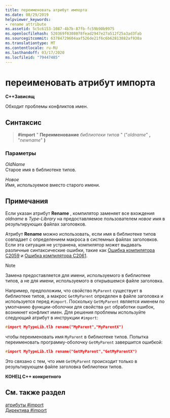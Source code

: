 ```yaml
---
title: переименовать атрибут импорта
ms.date: 08/29/2019
helpviewer_keywords:
- rename attribute
ms.assetid: 5c5c6153-1087-4b7b-87fb-fc59b90b9975
ms.openlocfilehash: 520369f0308078fead2947e27a512f25a3ad3fab
ms.sourcegitcommit: 63784729604aaf526de21f6c6b62813882af930a
ms.translationtype: MT
ms.contentlocale: ru-RU
ms.lasthandoff: 03/17/2020
ms.locfileid: "79447485"
---
```

# <a name="rename-import-attribute"></a>переименовать атрибут импорта

**C++Зависящ**

Обходит проблемы конфликтов имен.

## <a name="syntax"></a>Синтаксис

> **#import** " **Переименование** *библиотеки типов* " ("*oldname*" **,** "*newname*" **)**

### <a name="parameters"></a>Параметры

*OldName*\
Старое имя в библиотеке типов.

*Новое*\
Имя, используемое вместо старого имени.

## <a name="remarks"></a>Примечания

Если указан атрибут **Rename** , компилятор заменяет все вхождения *oldname* в *Type-Library* на предоставляемое пользователем *новое* имя в результирующих файлах заголовков.

Атрибут **Rename** можно использовать, если имя в библиотеке типов совпадает с определением макроса в системных файлах заголовков. Если эта ситуация не устранена, компилятор может выдавать различные синтаксические ошибки, такие как [Ошибка компилятора C2059](../error-messages/compiler-errors-1/compiler-error-c2059.md) и [Ошибка компилятора C2061](../error-messages/compiler-errors-1/compiler-error-c2061.md).

> [!NOTE]
> Замена предоставляется для имени, используемого в библиотеке типов, а не для имени, используемого в открывшемся файле заголовка.

Например, предположим, что свойство `MyParent` существует в библиотеке типов, а макрос `GetMyParent` определен в файле заголовка и используется перед `#import`. Поскольку `GetMyParent` является именем по умолчанию функции-оболочки для свойства `get` обработки ошибок, возникнет конфликт имен. Для решения проблемы используйте следующий атрибут в инструкции `#import`:

```cpp
#import MyTypeLib.tlb rename("MyParent","MyParentX")
```

чтобы переименовать имя `MyParent` в библиотеке типов. Попытка переименовать программу-оболочку `GetMyParent` завершится ошибкой:

```cpp
#import MyTypeLib.tlb rename("GetMyParent","GetMyParentX")
```

Это связано с тем, что имя `GetMyParent` происходит только в результирующем файле заголовка библиотеки типов.

**КОНЕЦ C++ конкретного**

## <a name="see-also"></a>См. также раздел

[атрибуты #import](../preprocessor/hash-import-attributes-cpp.md)\
[Директива #import](../preprocessor/hash-import-directive-cpp.md)
